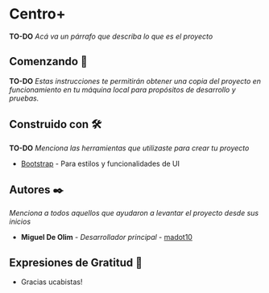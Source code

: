 # Centro+

**TO-DO**
_Acá va un párrafo que describa lo que es el proyecto_

## Comenzando 🚀

**TO-DO**
_Estas instrucciones te permitirán obtener una copia del proyecto en funcionamiento en tu máquina local para propósitos de desarrollo y pruebas._


## Construido con 🛠️

**TO-DO**
_Menciona las herramientas que utilizaste para crear tu proyecto_

* [Bootstrap](https://getbootstrap.com/) - Para estilos y funcionalidades de UI

## Autores ✒️

_Menciona a todos aquellos que ayudaron a levantar el proyecto desde sus inicios_

* **Miguel De Olim** - *Desarrollador principal* - [madot10](https://github.com/Madot10)

## Expresiones de Gratitud 🎁

* Gracias ucabistas! 
